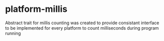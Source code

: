 # platform-millis
Abstract trait for millis counting
was created to provide consistant interface
to be implemented for every platform to
count milliseconds during program running

